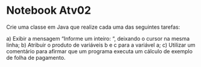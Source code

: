 # Notebook Atv02
Crie uma classe em Java que realize cada uma das seguintes tarefas:

a) Exibir a mensagem “Informe um inteiro: “, deixando o cursor na mesma linha;
b) Atribuir o produto de variáveis b e c para a variável a;
c) Utilizar um comentário para afirmar que um programa executa um cálculo de exemplo de folha de pagamento.
